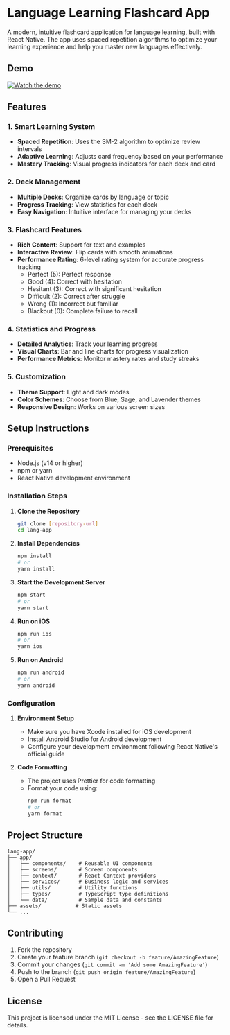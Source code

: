 # Language Learning Flashcard App

A modern, intuitive flashcard application for language learning, built with React Native. The app uses spaced repetition algorithms to optimize your learning experience and help you master new languages effectively.

## Demo

[![Watch the demo](https://res.cloudinary.com/dqglgc5dj/image/upload/v1745247215/Screenshot_2025-04-21_at_20.22.47_pjwqtv.png)](https://res.cloudinary.com/dqglgc5dj/video/upload/v1745246679/demo_zaiui4.mp4)

## Features

### 1. Smart Learning System

- **Spaced Repetition**: Uses the SM-2 algorithm to optimize review intervals
- **Adaptive Learning**: Adjusts card frequency based on your performance
- **Mastery Tracking**: Visual progress indicators for each deck and card

### 2. Deck Management

- **Multiple Decks**: Organize cards by language or topic
- **Progress Tracking**: View statistics for each deck
- **Easy Navigation**: Intuitive interface for managing your decks

### 3. Flashcard Features

- **Rich Content**: Support for text and examples
- **Interactive Review**: Flip cards with smooth animations
- **Performance Rating**: 6-level rating system for accurate progress tracking
  - Perfect (5): Perfect response
  - Good (4): Correct with hesitation
  - Hesitant (3): Correct with significant hesitation
  - Difficult (2): Correct after struggle
  - Wrong (1): Incorrect but familiar
  - Blackout (0): Complete failure to recall

### 4. Statistics and Progress

- **Detailed Analytics**: Track your learning progress
- **Visual Charts**: Bar and line charts for progress visualization
- **Performance Metrics**: Monitor mastery rates and study streaks

### 5. Customization

- **Theme Support**: Light and dark modes
- **Color Schemes**: Choose from Blue, Sage, and Lavender themes
- **Responsive Design**: Works on various screen sizes

## Setup Instructions

### Prerequisites

- Node.js (v14 or higher)
- npm or yarn
- React Native development environment

### Installation Steps

1. **Clone the Repository**

   ```bash
   git clone [repository-url]
   cd lang-app
   ```

2. **Install Dependencies**

   ```bash
   npm install
   # or
   yarn install
   ```

3. **Start the Development Server**

   ```bash
   npm start
   # or
   yarn start
   ```

4. **Run on iOS**

   ```bash
   npm run ios
   # or
   yarn ios
   ```

5. **Run on Android**
   ```bash
   npm run android
   # or
   yarn android
   ```

### Configuration

1. **Environment Setup**

   - Make sure you have Xcode installed for iOS development
   - Install Android Studio for Android development
   - Configure your development environment following React Native's official guide

2. **Code Formatting**
   - The project uses Prettier for code formatting
   - Format your code using:
     ```bash
     npm run format
     # or
     yarn format
     ```

## Project Structure

```
lang-app/
├── app/
│   ├── components/    # Reusable UI components
│   ├── screens/       # Screen components
│   ├── context/       # React Context providers
│   ├── services/      # Business logic and services
│   ├── utils/         # Utility functions
│   ├── types/         # TypeScript type definitions
│   └── data/          # Sample data and constants
├── assets/           # Static assets
└── ...
```

## Contributing

1. Fork the repository
2. Create your feature branch (`git checkout -b feature/AmazingFeature`)
3. Commit your changes (`git commit -m 'Add some AmazingFeature'`)
4. Push to the branch (`git push origin feature/AmazingFeature`)
5. Open a Pull Request

## License

This project is licensed under the MIT License - see the LICENSE file for details.
